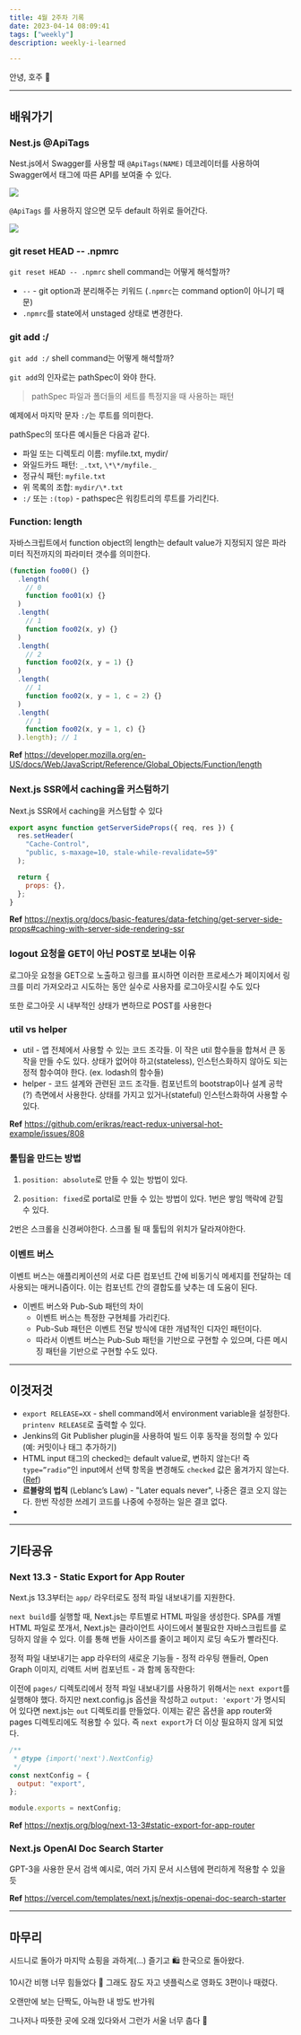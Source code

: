 ```yaml
---
title: 4월 2주차 기록
date: 2023-04-14 08:09:41
tags: ["weekly"]
description: weekly-i-learned

---
```


안녕, 호주 👋

<!-- more -->

---

## 배워가기

### Nest.js @ApiTags

Nest.js에서 Swagger를 사용할 때 `@ApiTags(NAME)` 데코레이터를 사용하여 Swagger에서 태그에 따른 API를 보여줄 수 있다.

<img src="../../assets/2023-4-week-2/01.png" />

`@ApiTags` 를 사용하지 않으면 모두 default 하위로 들어간다.

<img src="../../assets/2023-4-week-2/02.png" />

### git reset HEAD -- .npmrc

`git reset HEAD -- .npmrc` shell command는 어떻게 해석할까?

- `--` - git option과 분리해주는 키워드 (`.npmrc`는 command option이 아니기 때문)
- `.npmrc`를 state에서 unstaged 상태로 변경한다.

### git add :/

`git add :/` shell command는 어떻게 해석할까?

`git add`의 인자로는 pathSpec이 와야 한다.

> pathSpec
> 파일과 폴더들의 세트를 특정지을 때 사용하는 패턴

예제에서 마지막 문자 `:/`는 루트를 의미한다.

pathSpec의 또다른 예시들은 다음과 같다.

- 파일 또는 디렉토리 이름: myfile.txt, mydir/
- 와일드카드 패턴: `_.txt`, `\*\*/myfile._`
- 정규식 패턴: `myfile.txt`
- 위 목록의 조합: `mydir/\*.txt`
- `:/` 또는 `:(top)` - pathspec은 워킹트리의 루트를 가리킨다.

### Function: length

자바스크립트에서 function object의 length는 default value가 지정되지 않은 파라미터 직전까지의 파라미터 갯수를 의미한다.

```jsx
(function foo00() {}
  .length(
    // 0
    function foo01(x) {}
  )
  .length(
    // 1
    function foo02(x, y) {}
  )
  .length(
    // 2
    function foo02(x, y = 1) {}
  )
  .length(
    // 1
    function foo02(x, y = 1, c = 2) {}
  )
  .length(
    // 1
    function foo02(x, y = 1, c) {}
  ).length); // 1
```

**Ref** https://developer.mozilla.org/en-US/docs/Web/JavaScript/Reference/Global_Objects/Function/length

### Next.js SSR에서 caching을 커스텀하기

Next.js SSR에서 caching을 커스텀할 수 있다

```jsx
export async function getServerSideProps({ req, res }) {
  res.setHeader(
    "Cache-Control",
    "public, s-maxage=10, stale-while-revalidate=59"
  );

  return {
    props: {},
  };
}
```

**Ref** https://nextjs.org/docs/basic-features/data-fetching/get-server-side-props#caching-with-server-side-rendering-ssr

### logout 요청을 GET이 아닌 POST로 보내는 이유

로그아웃 요청을 GET으로 노출하고 링크를 표시하면 이러한 프로세스가 페이지에서 링크를 미리 가져오라고 시도하는 동안 실수로 사용자를 로그아웃시킬 수도 있다

또한 로그아웃 시 내부적인 상태가 변하므로 POST를 사용한다

### util vs helper

- util - 앱 전체에서 사용할 수 있는 코드 조각들. 이 작은 util 함수들을 합쳐서 큰 동작을 만들 수도 있다. 상태가 없어야 하고(stateless), 인스턴스화하지 않아도 되는 정적 함수여야 한다. (ex. lodash의 함수들)
- helper - 코드 설계와 관련된 코드 조각들. 컴포넌트의 bootstrap이나 설계 공학(?) 측면에서 사용한다. 상태를 가지고 있거나(stateful) 인스턴스화하여 사용할 수 있다.

**Ref** https://github.com/erikras/react-redux-universal-hot-example/issues/808

### 툴팁을 만드는 방법

1. `position: absolute`로 만들 수 있는 방법이 있다.

2. `position: fixed`로 portal로 만들 수 있는 방법이 있다. 1번은 쌓임 맥락에 갇힐 수 있다.

2번은 스크롤을 신경써야한다. 스크롤 될 때 툴팁의 위치가 달라져야한다.

### 이벤트 버스

이벤트 버스는 애플리케이션의 서로 다른 컴포넌트 간에 비동기식 메세지를 전달하는 데 사용되는 매커니즘이다. 이는 컴포넌트 간의 결합도를 낮추는 데 도움이 된다.

- 이벤트 버스와 Pub-Sub 패턴의 차이
  - 이벤트 버스는 특정한 구현체를 가리킨다.
  - Pub-Sub 패턴은 이벤트 전달 방식에 대한 개념적인 디자인 패턴이다.
  - 따라서 이벤트 버스는 Pub-Sub 패턴을 기반으로 구현할 수 있으며, 다른 메시징 패턴을 기반으로 구현할 수도 있다.

---

## 이것저것

- `export RELEASE=XX` - shell command에서 environment variable을 설정한다. `printenv RELEASE`로 출력할 수 있다.
- Jenkins의 Git Publisher plugin을 사용하여 빌드 이후 동작을 정의할 수 있다 (예: 커밋이나 태그 추가하기)
- HTML input 태그의 checked는 default value로, 변하지 않는다! 즉 `type=”radio”`인 input에서 선택 항목을 변경해도 `checked` 값은 옮겨가지 않는다. ([Ref](https://developer.mozilla.org/en-US/docs/Web/HTML/Element/input/radio#additional_attributes))
- **르블랑의 법칙** (Leblanc’s Law) - "Later equals never", 나중은 결코 오지 않는다. 한번 작성한 쓰레기 코드를 나중에 수정하는 일은 결코 없다.
-

---

## 기타공유

### Next 13.3 - Static Export for App Router

Next.js 13.3부터는 `app/` 라우터로도 정적 파일 내보내기를 지원한다.

`next build`를 실행할 때, Next.js는 루트별로 HTML 파일을 생성한다. SPA를 개별 HTML 파일로 쪼개서, Next.js는 클라이언트 사이드에서 불필요한 자바스크립트를 로딩하지 않을 수 있다. 이를 통해 번들 사이즈를 줄이고 페이지 로딩 속도가 빨라진다.

정적 파일 내보내기는 app 라우터의 새로운 기능들 - 정적 라우팅 핸들러, Open Graph 이미지, 리액트 서버 컴포넌트 - 과 함께 동작한다:

이전에 `pages/` 디렉토리에서 정적 파일 내보내기를 사용하기 위해서는 `next export`를 실행해야 했다. 하지만 next.config.js 옵션을 작성하고 `output: 'export'`가 명시되어 있다면 next.js는 `out` 디렉토리를 만들었다. 이제는 같은 옵션을 app router와 pages 디렉토리에도 적용할 수 있다. 즉 `next export`가 더 이상 필요하지 않게 되었다.

```jsx
/**
 * @type {import('next').NextConfig}
 */
const nextConfig = {
  output: "export",
};

module.exports = nextConfig;
```

**Ref** <https://nextjs.org/blog/next-13-3#static-export-for-app-router>

### Next.js OpenAI Doc Search Starter

GPT-3을 사용한 문서 검색 예시로, 여러 가지 문서 시스템에 편리하게 적용할 수 있을 듯

**Ref** <https://vercel.com/templates/next.js/nextjs-openai-doc-search-starter>

---

## 마무리

시드니로 돌아가 마지막 쇼핑을 과하게(...) 즐기고 🛍️ 한국으로 돌아왔다.

10시간 비행 너무 힘들었다 🫠 그래도 잠도 자고 넷플릭스로 영화도 3편이나 때렸다.

오랜만에 보는 단짝도, 아늑한 내 방도 반가워

그나저나 따뜻한 곳에 오래 있다와서 그런가 서울 너무 춥다 🥶
